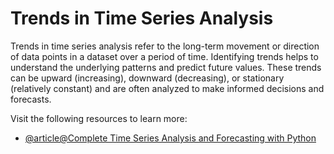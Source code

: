 # Trends in Time Series Analysis

Trends in time series analysis refer to the long-term movement or direction of data points in a dataset over a period of time. Identifying trends helps to understand the underlying patterns and predict future values. These trends can be upward (increasing), downward (decreasing), or stationary (relatively constant) and are often analyzed to make informed decisions and forecasts.

Visit the following resources to learn more:

- [@article@Complete Time Series Analysis and Forecasting with Python](https://www.youtube.com/watch?v=eKiXtGzEjos)